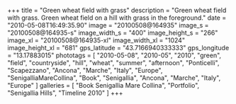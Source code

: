 +++
title = "Green wheat field with grass"
description = "Green wheat field with grass. Green wheat field on a hill with grass in the foreground."
date = "2010-05-08T16:49:35.90"
image = "20100508@164935"
image_s = "20100508@164935-s"
image_width_s = "400"
image_height_s = "266"
image_xl = "20100508@164935-xl"
image_width_xl = "1024"
image_height_xl = "681"
gps_latitude = "43.7166940333333"
gps_longitude = "13.17883015"
phototags = [ "2010-05-08", "2010-05", "2010", "green", "field", "countryside", "hill", "wheat", "summer", "afternoon", "Ponticelli", "Scapezzano", "Ancona", "Marche", "Italy", "Europe", "SenigalliaMareCollina", "Book", "Senigallia", "Ancona", "Marche", "Italy", "Europe" ]
galleries = [ "Book Senigallia Mare Collina", "Portfolio", "Senigallia Hills", "Timeline 2010" ]
+++
